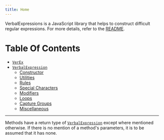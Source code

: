 ```yaml
---
title: Home
---
```


VerbalExpressions is a JavaScript library that helps to construct difficult regular expressions. For more details, refer to the [README](//github.com/VerbalExpressions/JSVerbalExpressions#readme).

# Table Of Contents

- [`VerEx`](VerEx)
- [`VerbalExpression`](VerbalExpression)
    - [Constructor](VerbalExpression/constructor)
    - [Utilities](VerbalExpression/utilities)
    - [Rules](VerbalExpression/rules)
    - [Special Characters](VerbalExpression/special-characters)
    - [Modifiers](VerbalExpression/modifiers)
    - [Loops](VerbalExpression/loops)
    - [Capture Groups](VerbalExpression/capture-groups)
    - [Miscellaneous](VerbalExpression/miscellaneous)

___

Methods have a return type of [`VerbalExpression`](VerbalExpressions) except where mentioned otherwise. If there is no mention of a method's parameters, it is to be assumed that it has none.
